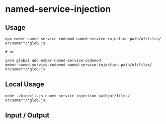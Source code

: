 # named-service-injection


## Usage

```
npx ember-named-service-codemod named-service-injection path/of/files/ or/some**/*glob.js

# or

yarn global add ember-named-service-codemod
ember-named-service-codemod named-service-injection path/of/files/ or/some**/*glob.js
```

## Local Usage
```
node ./bin/cli.js named-service-injection path/of/files/ or/some**/*glob.js
```

## Input / Output

<!--FIXTURES_TOC_START-->
<!--FIXTURES_TOC_END-->

<!--FIXTURES_CONTENT_START-->
<!--FIXTURES_CONTENT_END-->